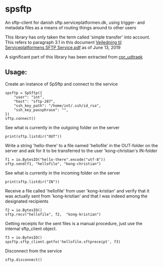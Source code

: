 # spsftp

An sftp-client for danish sftp.serviceplatformen.dk, using trigger- and metadata files as a means of routing things around to other users

This library has only taken the term called 'simple transfer' into account.  
This refers to paragraph 3.1 in this document [Vejledning til Serviceplatformens SFTP Service.pdf](https://share-komm.kombit.dk/P133/Ibrugtagning%20og%20test/Delte%20dokumenter/Vejledning%20til%20Serviceplatformens%20SFTP%20Service.pdf) as of June 13, 2019

A significant part of this library has been extracted from [cpr_udtraek](https://github.com/magenta-aps/cpr\_udtraek)

## Usage:

Create an instance of SpSftp and connect to the service

    spsftp = SpSftp({
        "user": "int",
        "host": "sftp-287",
        "ssh_key_path": "/home/int/.ssh/id_rsa",
        "ssh_key_passphrase": "",
    })
    sftp.connect()

See what is currently in the outgoing folder on the server

    print(sftp.listdir("OUT"))

Write a string 'hello-there' to a file named 'hellofile' in the OUT-folder on the server and ask for it to be transferred to the user 'kong-christian's IN-folder

    f1 = io.BytesIO("hello-there".encode("utf-8"))
    sftp.send(f1, "hellofile", "kong-christian")

See what is currently in the incoming folder on the server

    print(sftp.listdir("IN"))

Receive a file called 'hellofile' from user 'kong-kristian' and verify that it was actually sent from 'kong-kristian' and that I was indeed among the designated recipients

    f2 = io.BytesIO()
    sftp.recv("hellofile", f2,  "kong-kristian")


Getting receipts for the sent files is a manual procedure, just use the internal sftp\_client object.

    f3 = io.BytesIO()
    spsftp.sftp_client.getfo('hellofile.sftpreceipt', f3)


Disconnect from the service

    sftp.disconnect()

